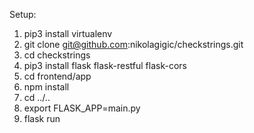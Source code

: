 Setup:

1. pip3 install virtualenv
2. git clone git@github.com:nikolagigic/checkstrings.git
3. cd checkstrings
4. pip3 install flask flask-restful flask-cors
5. cd frontend/app
6. npm install
7. cd ../..
8. export FLASK_APP=main.py
9. flask run
